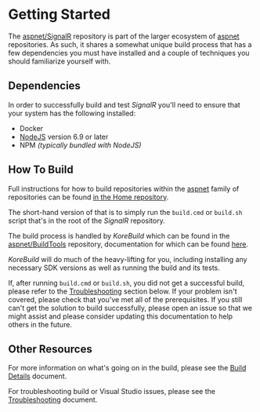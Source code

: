 ﻿# Getting Started

The [aspnet/SignalR](https://github.com/aspnet/SignalR) repository is part of the larger ecosystem of [aspnet](https://github.com/aspnet) repositories. As such, it shares a somewhat unique build process that has a few dependencies you must have installed and a couple of techniques you should familiarize yourself with.

## Dependencies
In order to successfully build and test *SignalR* you'll need to ensure that your system has the following installed:
* Docker
* [NodeJS](https://nodejs.org/) version 6.9 or later
* NPM *(typically bundled with NodeJS)*

## How To Build
Full instructions for how to build repositories within the [aspnet](https://github.com/aspnet) family of repositories can be found [in  the Home repository](https://github.com/aspnet/Home/wiki/Building-from-source).

The short-hand version of that is to simply run the  `build.cmd` or `build.sh` script that's in the root of the *SignalR* repository.

The build process is handled by *KoreBuild* which can be found in the [aspnet/BuildTools](https://github.com/aspnet/BuildTools) repository, documentation for which can be found [here](https://github.com/aspnet/BuildTools/tree/dev/docs).

*KoreBuild* will do much of the heavy-lifting for you, including installing any necessary SDK versions as well as running the build and its tests.

If, after running `build.cmd` or `build.sh`, you did not get a successful build, please refer to the [Troubleshooting](#troubleshooting) section below. If your problem isn't covered, please check that you've met all of the prerequisites. If you still can't get the solution to build successfully, please open an issue so that we might assist and please consider updating this documentation to help others in the future.

## Other Resources
For more information on what's going on in the build, please see the [Build Details](BuildDetails.md) document.

For troubleshooting build or Visual Studio issues, please see the [Troubleshooting](BuildTroubleshooting.md) document.

